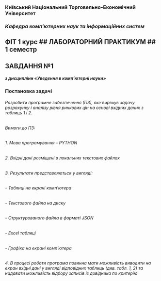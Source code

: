 ### **Київський Національний Торговельно-Економічний Університет**
### *__Кафедра комп’ютерних наук та інформаційних систем__*


## **ФІТ 1 курс** ## **ЛАБОРАТОРНИЙ ПРАКТИКУМ** ## **1 семестр**

## **ЗАВДАННЯ №1**
##### *__з дисципліни «Уведення в комп’ютерні науки»__*

### **Постановка задачі**

###### Розробити програмне забезпечення (ПЗ), яке вирішує задачу розрахунку і аналізу рівня ринкових цін на основі вхідних даних з таблиць 1 і 2.

###### Вимоги до ПЗ:

###### 1. Мова програмування – PYTHON
###### 2. Вхідні дані розміщені в локальних текстових файлах
###### 3. Результати представляються у вигляді:
######  - Таблиці на екрані комп’ютера
###### 	- Текстового файла на диску
###### 	- Структурованого файла в форматі JSON
###### 	- Excel таблиці
###### 	- Графіка на екрані комп’ютера
###### 4. В процесі роботи програма повинна мати можливість виводити на екран вхідні дані у вигляді відповідних таблиць (див. табл. 1, 2) та надавати можливість відбору записів із довідника по критерію
